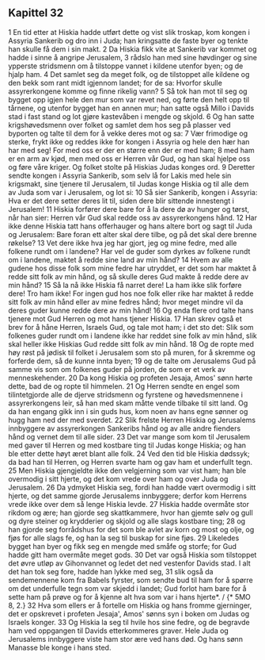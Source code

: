 ## Kapittel 32

1 En tid etter at Hiskia hadde utført dette og vist slik troskap, kom kongen i Assyria Sankerib og dro inn i Juda; han kringsatte de faste byer og tenkte han skulle få dem i sin makt.
2 Da Hiskia fikk vite at Sankerib var kommet og hadde i sinne å angripe Jerusalem,
3 rådslo han med sine høvdinger og sine ypperste stridsmenn om å tilstoppe vannet i kildene utenfor byen; og de hjalp ham.
4 Det samlet seg da meget folk, og de tilstoppet alle kildene og den bekk som rant midt igjennom landet; for de sa: Hvorfor skulle assyrerkongene komme og finne rikelig vann?
5 Så tok han mot til seg og bygget opp igjen hele den mur som var revet ned, og førte den helt opp til tårnene, og utenfor bygget han en annen mur; han satte også Millo i Davids stad i fast stand og lot gjøre kastevåben i mengde og skjold.
6 Og han satte krigshøvedsmenn over folket og samlet dem hos seg på plasser ved byporten og talte til dem for å vekke deres mot og sa:
7 Vær frimodige og sterke, frykt ikke og reddes ikke for kongen i Assyria og hele den hær han har med seg! For med oss er der en større enn der er med ham;
8 med ham er en arm av kjød, men med oss er Herren vår Gud, og han skal hjelpe oss og føre våre kriger. Og folket stolte på Hiskias Judas konges ord.
9 Deretter sendte kongen i Assyria Sankerib, som selv lå for Lakis med hele sin krigsmakt, sine tjenere til Jerusalem, til Judas konge Hiskia og til alle dem av Juda som var i Jerusalem, og lot si:
10 Så sier Sankerib, kongen i Assyria: Hva er det dere setter deres lit til, siden dere blir sittende innestengt i Jerusalem!
11 Hiskia forfører dere bare for å la dere dø av hunger og tørst, når han sier: Herren vår Gud skal redde oss av assyrerkongens hånd.
12 Har ikke denne Hiskia tatt hans offerhauger og hans altere bort og sagt til Juda og Jerusalem: Bare foran ett alter skal dere tilbe, og på det skal dere brenne røkelse?
13 Vet dere ikke hva jeg har gjort, jeg og mine fedre, med alle folkene rundt om i landene? Har vel de guder som dyrkes av folkene rundt om i landene, maktet å redde sine land av min hånd?
14 Hvem av alle gudene hos disse folk som mine fedre har utryddet, er det som har maktet å redde sitt folk av min hånd, og så skulle deres Gud makte å redde dere av min hånd?
15 Så la nå ikke Hiskia få narret dere! La ham ikke slik forføre dere! Tro ham ikke! For ingen gud hos noe folk eller rike har maktet å redde sitt folk av min hånd eller av mine fedres hånd; hvor meget mindre vil da deres guder kunne redde dere av min hånd!
16 Og enda flere ord talte hans tjenere mot Gud Herren og mot hans tjener Hiskia.
17 Han skrev også et brev for å håne Herren, Israels Gud, og tale mot ham; i det sto det: Slik som folkenes guder rundt om i landene ikke har reddet sine folk av min hånd, slik skal heller ikke Hiskias Gud redde sitt folk av min hånd.
18 Og de ropte med høy røst på jødisk til folket i Jerusalem som sto på muren, for å skremme og forferde dem, så de kunne innta byen;
19 og de talte om Jerusalems Gud på samme vis som om folkenes guder på jorden, de som er et verk av menneskehender.
20 Da kong Hiskia og profeten Jesaja, Amos' sønn hørte dette, bad de og ropte til himmelen.
21 Og Herren sendte en engel som tilintetgjorde alle de djerve stridsmenn og fyrstene og høvedsmennene i assyrerkongens leir, så han med skam måtte vende tilbake til sitt land. Og da han engang gikk inn i sin guds hus, kom noen av hans egne sønner og hugg ham ned der med sverdet.
22 Slik frelste Herren Hiskia og Jerusalems innbyggere av assyrerkongen Sankeribs hånd og av alle andre fienders hånd og vernet dem til alle sider.
23 Det var mange som kom til Jerusalem med gaver til Herren og med kostbare ting til Judas konge Hiskia; og han ble etter dette høyt æret blant alle folk.
24 Ved den tid ble Hiskia dødssyk; da bad han til Herren, og Herren svarte ham og gav ham et underfullt tegn.
25 Men Hiskia gjengjeldte ikke den velgjerning som var vist ham; han ble overmodig i sitt hjerte, og det kom vrede over ham og over Juda og Jerusalem.
26 Da ydmyket Hiskia seg, fordi han hadde vært overmodig i sitt hjerte, og det samme gjorde Jerusalems innbyggere; derfor kom Herrens vrede ikke over dem så lenge Hiskia levde.
27 Hiskia hadde overmåte stor rikdom og ære; han gjorde seg skattkammere, hvor han gjemte sølv og gull og dyre steiner og krydderier og skjold og alle slags kostbare ting;
28 og han gjorde seg forrådshus for det som ble avlet av korn og most og olje, og fjøs for alle slags fe, og han la seg til buskap for sine fjøs.
29 Likeledes bygget han byer og fikk seg en mengde med småfe og storfe; for Gud hadde gitt ham overmåte meget gods.
30 Det var også Hiskia som tilstoppet det øvre utløp av Gihonvannet og ledet det ned vestenfor Davids stad. I alt det han tok seg fore, hadde han lykke med seg,
31 slik også da sendemennene kom fra Babels fyrster, som sendte bud til ham for å spørre om det underfulle tegn som var skjedd i landet; Gud forlot ham bare for å sette ham på prøve og for å kjenne alt hva som var i hans hjerte*. / {* 5MO 8, 2.}
32 Hva som ellers er å fortelle om Hiskia og hans fromme gjerninger, det er opskrevet i profeten Jesaja', Amos' sønns syn i boken om Judas og Israels konger.
33 Og Hiskia la seg til hvile hos sine fedre, og de begravde ham ved oppgangen til Davids etterkommeres graver. Hele Juda og Jerusalems innbyggere viste ham stor ære ved hans død. Og hans sønn Manasse ble konge i hans sted.
